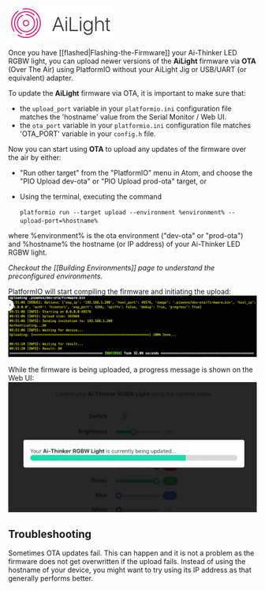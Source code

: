 ![AiLight](images/ailight_logo.png)

Once you have [[flashed|Flashing-the-Firmware]] your Ai-Thinker LED RGBW light, you can upload newer versions of the **AiLight** firmware via **OTA** (Over The Air) using PlatformIO without your AiLight Jig or USB/UART (or equivalent) adapter.

To update the **AiLight** firmware via OTA, it is important to make sure that:
- the `upload_port` variable in your `platformio.ini` configuration file matches the 'hostname' value from the Serial Monitor / Web UI.
- the `ota_port` variable in your `platformio.ini` configuration file matches 'OTA_PORT' variable in your `config.h` file.

Now you can start using **OTA** to upload any updates of the firmware over the air by either:
- "Run other target" from the "PlatformIO" menu in Atom, and choose the "PIO Upload dev-ota" or "PIO Upload prod-ota" target, or
- Using the terminal, executing the command

  `platformio run --target upload --environment %environment% --upload-port=%hostname%`

where %environment% is the ota environment ("dev-ota" or "prod-ota") and %hostname% the hostname (or IP address) of your Ai-Thinker LED RGBW light.

_Checkout the [[Building Environments]] page to understand the preconfigured environments._

PlatformIO will start compiling the firmware and initiating the upload:
![AiLight - Terminal OTA Progress](images/ailight_ota_terminal.png)

While the firmware is being uploaded, a progress message is shown on the Web UI:
![AiLight - Web UI OTA Progress](images/ailight_progress.gif)

## Troubleshooting
Sometimes OTA updates fail. This can happen and it is not a problem as the firmware does not get overwritten if the upload fails. Instead of using the hostname of your device, you might want to try using its IP address as that generally performs better.

